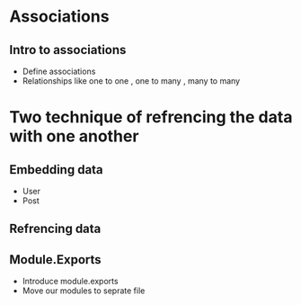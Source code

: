 # Associations 

## Intro to associations
* Define associations
* Relationships like one to one , one to many , many to many
# Two technique of refrencing the data with one another

## Embedding data
* User 
* Post

## Refrencing data

## Module.Exports
* Introduce module.exports
* Move our modules to seprate file